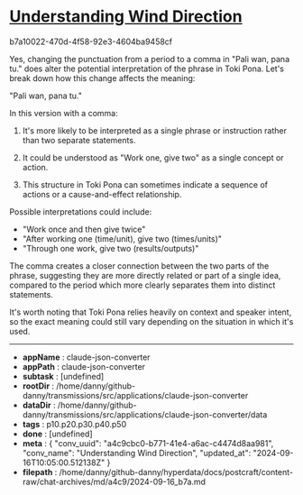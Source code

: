 # [Understanding Wind Direction](https://claude.ai/chat/a4c9cbc0-b771-41e4-a6ac-c4474d8aa981)

b7a10022-470d-4f58-92e3-4604ba9458cf

 Yes, changing the punctuation from a period to a comma in "Pali wan, pana tu." does alter the potential interpretation of the phrase in Toki Pona. Let's break down how this change affects the meaning:

"Pali wan, pana tu."

In this version with a comma:

1. It's more likely to be interpreted as a single phrase or instruction rather than two separate statements.

2. It could be understood as "Work one, give two" as a single concept or action.

3. This structure in Toki Pona can sometimes indicate a sequence of actions or a cause-and-effect relationship.

Possible interpretations could include:

- "Work once and then give twice"
- "After working one (time/unit), give two (times/units)"
- "Through one work, give two (results/outputs)"

The comma creates a closer connection between the two parts of the phrase, suggesting they are more directly related or part of a single idea, compared to the period which more clearly separates them into distinct statements.

It's worth noting that Toki Pona relies heavily on context and speaker intent, so the exact meaning could still vary depending on the situation in which it's used.

---

* **appName** : claude-json-converter
* **appPath** : claude-json-converter
* **subtask** : [undefined]
* **rootDir** : /home/danny/github-danny/transmissions/src/applications/claude-json-converter
* **dataDir** : /home/danny/github-danny/transmissions/src/applications/claude-json-converter/data
* **tags** : p10.p20.p30.p40.p50
* **done** : [undefined]
* **meta** : {
  "conv_uuid": "a4c9cbc0-b771-41e4-a6ac-c4474d8aa981",
  "conv_name": "Understanding Wind Direction",
  "updated_at": "2024-09-16T10:05:00.512138Z"
}
* **filepath** : /home/danny/github-danny/hyperdata/docs/postcraft/content-raw/chat-archives/md/a4c9/2024-09-16_b7a.md